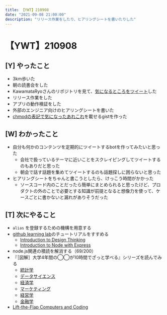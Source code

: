 ```yaml
---
title: 【YWT】210908
date: "2021-09-08 21:00:00"
description: "リリース作業をしたり、ヒアリングシートを書いたりした"
---
```


# 【YWT】210908

## [Y] やったこと

- 3km歩いた
- 朝の読書会をした
- KawamataRyoさんのリポジトリを見て、[気になるところをツイート](https://twitter.com/camomile_cafe/status/1435402197622083586)した
- リリース作業をした
- アプリの動作検証をした
- 外部のエンジニア向けのヒアリングシートを書いた
- [chmodの表記で気になったあれこれ](https://gist.github.com/LeeDDHH/f3a0b7053edd06756db1f3ab1e0cc261)を載せるgistを作った

## [W] わかったこと

- 自分も何かのコンテンツを定期的にツイートするbotを作ってみたいと思った
  - 会社で扱っているテーマに近いことをスクレイピングしてツイートするのもありだと思った
  - 朝会で話す話題を集めてツイートするのも話題探しに困らないと思った
- ヒアリングシートをちゃんと書こうとしたら、けっこう時間がかかった
  - ソースコード内のことだったら簡単にまとめられると思ったけど、プロダクトの外のことで必要とする知識が前提となると想像力を使って、ケースごとに書かないと漏れがありそうだった

## [T] 次にやること

- `alias` を登録するための機構を用意する
- [github learning lab](https://lab.github.com/githubtraining)のチュートリアルをすすめる
  - [Introduction to Design Thinking](https://lab.github.com/githubtraining/introduction-to-design-thinking)
  - [Introduction to Node with Express](https://lab.github.com/everydeveloper/introduction-to-node-with-express)
- node.js関連の積読を解消する（69/200）
- 『［図解］大学4年間の◯◯が10時間でざっと学べる』シリーズを読んでみる
  - [統計学](https://www.amazon.co.jp/dp/B07PXB4NN9)
  - [データサイエンス](https://www.amazon.co.jp/dp/B07XNW3TQM)
  - [経済学](https://www.amazon.co.jp/dp/B01KNLFHH6)
  - [マーケティング](https://www.amazon.co.jp/dp/B07BNC2SV3)
  - [経営学](https://www.amazon.co.jp/dp/B071SKDF3L)
  - [金融学](https://www.amazon.co.jp/dp/B07BB6Z7FW)
- [Lift-the-Flap Computers and Coding](https://www.amazon.co.jp/dp/1409591514)

